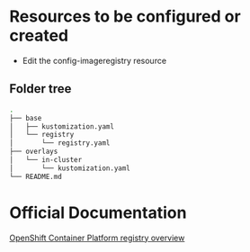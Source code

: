 # Resources to be configured or created

- Edit the config-imageregistry resource

## Folder tree

```bash
.
├── base
│   ├── kustomization.yaml
│   └── registry
│       └── registry.yaml
├── overlays
│   └── in-cluster
│       └── kustomization.yaml
└── README.md
```

# Official Documentation

[OpenShift Container Platform registry overview](https://docs.openshift.com/container-platform/4.11/registry/index.html)

